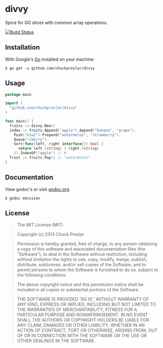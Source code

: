 divvy
=====

Spice for GO slices with common array operations.

[![Build Status](https://drone.io/github.com/chuckpreslar/divvy/status.png)](https://drone.io/github.com/chuckpreslar/divvy/latest)

## Installation

With Google's [Go](http://www.golang.org) installed on your machine:

    $ go get -u github.com/chuckpreslar/divvy

## Usage

```go
package main

import (
  "github.com/chuckpreslar/divvy"
)

func main() {
  fruits := divvy.New()
  index := fruits.Append("apple").Append("banana", "grape").
    Push("kiwi").Prepend("watermelon", "strawberry").
    Queue("cherry").
    Sort(func(left, right interface{}) bool {
      return left.(string) < right.(string)
    }).IndexOf("apple") // 0
  fruit := fruits.Pop() // "watermelon"
}
```

## Documentation

View godoc's or visit [godoc.org](http://godoc.org/github.com/chuckpreslar/divvy).

    $ godoc emission
    
## License

> The MIT License (MIT)

> Copyright (c) 2013 Chuck Preslar

> Permission is hereby granted, free of charge, to any person obtaining a copy
> of this software and associated documentation files (the "Software"), to deal
> in the Software without restriction, including without limitation the rights
> to use, copy, modify, merge, publish, distribute, sublicense, and/or sell
> copies of the Software, and to permit persons to whom the Software is
> furnished to do so, subject to the following conditions:

> The above copyright notice and this permission notice shall be included in
> all copies or substantial portions of the Software.

> THE SOFTWARE IS PROVIDED "AS IS", WITHOUT WARRANTY OF ANY KIND, EXPRESS OR
> IMPLIED, INCLUDING BUT NOT LIMITED TO THE WARRANTIES OF MERCHANTABILITY,
> FITNESS FOR A PARTICULAR PURPOSE AND NONINFRINGEMENT. IN NO EVENT SHALL THE
> AUTHORS OR COPYRIGHT HOLDERS BE LIABLE FOR ANY CLAIM, DAMAGES OR OTHER
> LIABILITY, WHETHER IN AN ACTION OF CONTRACT, TORT OR OTHERWISE, ARISING FROM,
> OUT OF OR IN CONNECTION WITH THE SOFTWARE OR THE USE OR OTHER DEALINGS IN
> THE SOFTWARE.
